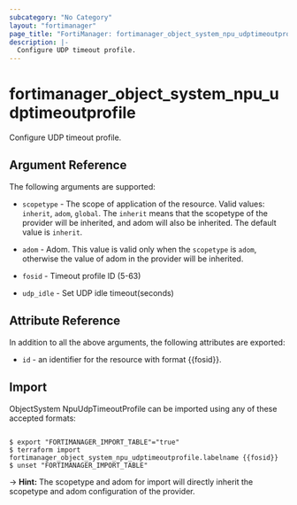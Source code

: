 ```yaml
---
subcategory: "No Category"
layout: "fortimanager"
page_title: "FortiManager: fortimanager_object_system_npu_udptimeoutprofile"
description: |-
  Configure UDP timeout profile.
---
```


# fortimanager_object_system_npu_udptimeoutprofile
Configure UDP timeout profile.

## Argument Reference


The following arguments are supported:

* `scopetype` - The scope of application of the resource. Valid values: `inherit`, `adom`, `global`. The `inherit` means that the scopetype of the provider will be inherited, and adom will also be inherited. The default value is `inherit`.
* `adom` - Adom. This value is valid only when the `scopetype` is `adom`, otherwise the value of adom in the provider will be inherited.

* `fosid` - Timeout profile ID (5-63)
* `udp_idle` - Set UDP idle timeout(seconds)


## Attribute Reference

In addition to all the above arguments, the following attributes are exported:
* `id` - an identifier for the resource with format {{fosid}}.

## Import

ObjectSystem NpuUdpTimeoutProfile can be imported using any of these accepted formats:
```

$ export "FORTIMANAGER_IMPORT_TABLE"="true"
$ terraform import fortimanager_object_system_npu_udptimeoutprofile.labelname {{fosid}}
$ unset "FORTIMANAGER_IMPORT_TABLE"
```
-> **Hint:** The scopetype and adom for import will directly inherit the scopetype and adom configuration of the provider.
